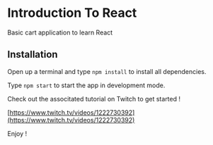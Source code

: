 # Introduction To React

Basic cart application to learn React

## Installation

Open up a terminal and type `npm install` to install all dependencies.

Type `npm start` to start the app in development mode.

Check out the associtated tutorial on Twitch to get started !

[https://www.twitch.tv/videos/1222730392](https://www.twitch.tv/videos/1222730392)

Enjoy !